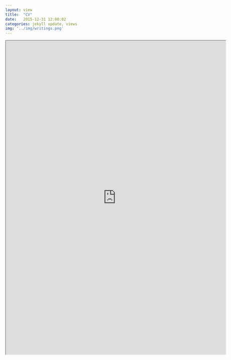 ```yaml
---
layout: view
title:  "CV"
date:   2015-12-31 12:00:02
categories: jekyll update, views
img: '../img/writings.png'
---
```


<iframe
height="1000"
width="700"
src="https://dl.dropboxusercontent.com/u/99280857/resume_nathan_epstein.pdf">
</iframe>
